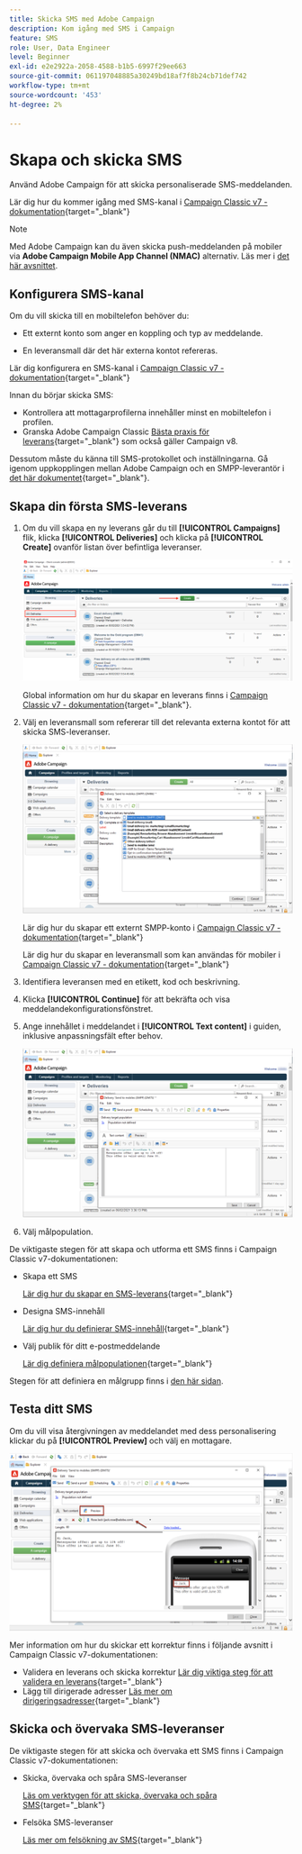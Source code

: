 ```yaml
---
title: Skicka SMS med Adobe Campaign
description: Kom igång med SMS i Campaign
feature: SMS
role: User, Data Engineer
level: Beginner
exl-id: e2e2922a-2058-4588-b1b5-6997f29ee663
source-git-commit: 061197048885a30249bd18af7f8b24cb71def742
workflow-type: tm+mt
source-wordcount: '453'
ht-degree: 2%

---
```


# Skapa och skicka SMS

Använd Adobe Campaign för att skicka personaliserade SMS-meddelanden.

Lär dig hur du kommer igång med SMS-kanal i [Campaign Classic v7 - dokumentation](https://experienceleague.adobe.com/docs/campaign-classic/using/sending-messages/sending-messages-on-mobiles/sms-channel.html){target="_blank"}

>[!NOTE]
>
>Med Adobe Campaign kan du även skicka push-meddelanden på mobiler via **Adobe Campaign Mobile App Channel (NMAC)** alternativ. Läs mer i [det här avsnittet](push.md).

## Konfigurera SMS-kanal

Om du vill skicka till en mobiltelefon behöver du:

* Ett externt konto som anger en koppling och typ av meddelande.

* En leveransmall där det här externa kontot refereras.

Lär dig konfigurera en SMS-kanal i [Campaign Classic v7 - dokumentation](https://experienceleague.adobe.com/docs/campaign-classic/using/sending-messages/sending-messages-on-mobiles/sms-set-up.html#sending-messages){target="_blank"}

Innan du börjar skicka SMS:

* Kontrollera att mottagarprofilerna innehåller minst en mobiltelefon i profilen.
* Granska Adobe Campaign Classic [Bästa praxis för leverans](https://experienceleague.adobe.com/docs/campaign-classic/using/sending-messages/key-steps-when-creating-a-delivery/delivery-bestpractices/delivery-best-practices.html#sending-messages){target="_blank"} som också gäller Campaign v8.

Dessutom måste du känna till SMS-protokollet och inställningarna. Gå igenom uppkopplingen mellan Adobe Campaign och en SMPP-leverantör i [det här dokumentet](https://experienceleague.adobe.com/docs/campaign-classic/using/sending-messages/sending-messages-on-mobiles/sms-protocol.html#sending-messages){target="_blank"}.

## Skapa din första SMS-leverans

1. Om du vill skapa en ny leverans går du till **[!UICONTROL Campaigns]** flik, klicka **[!UICONTROL Deliveries]** och klicka på **[!UICONTROL Create]** ovanför listan över befintliga leveranser.

   ![](assets/delivery_step_1.png)

   Global information om hur du skapar en leverans finns i [Campaign Classic v7 - dokumentation](https://experienceleague.adobe.com/docs/campaign-classic/using/sending-messages/key-steps-when-creating-a-delivery/steps-about-delivery-creation-steps.html#sending-messages){target="_blank"}.

1. Välj en leveransmall som refererar till det relevanta externa kontot för att skicka SMS-leveranser.

   ![](assets/sms-template-list.png)

   Lär dig hur du skapar ett externt SMPP-konto i [Campaign Classic v7 - dokumentation](https://experienceleague.adobe.com/docs/campaign-classic/using/sending-messages/sending-messages-on-mobiles/sms-set-up.html#creating-an-smpp-external-account){target="_blank"}

   Lär dig hur du skapar en leveransmall som kan användas för mobiler i [Campaign Classic v7 - dokumentation](https://experienceleague.adobe.com/docs/campaign-classic/using/sending-messages/sending-messages-on-mobiles/sms-set-up.html#changing-the-delivery-template){target="_blank"}

1. Identifiera leveransen med en etikett, kod och beskrivning.

1. Klicka **[!UICONTROL Continue]** för att bekräfta och visa meddelandekonfigurationsfönstret.

1. Ange innehållet i meddelandet i **[!UICONTROL Text content]** i guiden, inklusive anpassningsfält efter behov.

   ![](assets/sms-content.png)

1. Välj målpopulation.

De viktigaste stegen för att skapa och utforma ett SMS finns i Campaign Classic v7-dokumentationen:

* Skapa ett SMS

  [Lär dig hur du skapar en SMS-leverans](https://experienceleague.adobe.com/docs/campaign-classic/using/sending-messages/sending-messages-on-mobiles/sms-create.html#sending-messages){target="_blank"}

* Designa SMS-innehåll

  [Lär dig hur du definierar SMS-innehåll](https://experienceleague.adobe.com/docs/campaign-classic/using/sending-messages/sending-messages-on-mobiles/sms-create.html#defining-the-sms-content){target="_blank"}

* Välj publik för ditt e-postmeddelande

  [Lär dig definiera målpopulationen](https://experienceleague.adobe.com/docs/campaign-classic/using/sending-messages/key-steps-when-creating-a-delivery/steps-defining-the-target-population.html){target="_blank"}

Stegen för att definiera en målgrupp finns i [den här sidan](../start/audiences.md).

## Testa ditt SMS

Om du vill visa återgivningen av meddelandet med dess personalisering klickar du på **[!UICONTROL Preview]** och välj en mottagare.

![](assets/sms-preview.png)

Mer information om hur du skickar ett korrektur finns i följande avsnitt i Campaign Classic v7-dokumentationen:

* Validera en leverans och skicka korrektur
  [Lär dig viktiga steg för att validera en leverans](https://experienceleague.adobe.com/docs/campaign-classic/using/sending-messages/key-steps-when-creating-a-delivery/steps-validating-the-delivery.html){target="_blank"}
* Lägg till dirigerade adresser
  [Läs mer om dirigeringsadresser](https://experienceleague.adobe.com/docs/campaign-classic/using/sending-messages/using-seed-addresses/about-seed-addresses.html){target="_blank"}

## Skicka och övervaka SMS-leveranser

De viktigaste stegen för att skicka och övervaka ett SMS finns i Campaign Classic v7-dokumentationen:

* Skicka, övervaka och spåra SMS-leveranser

  [Läs om verktygen för att skicka, övervaka och spåra SMS](https://experienceleague.adobe.com/docs/campaign-classic/using/sending-messages/sending-messages-on-mobiles/sms-send.html#sending-messages){target="_blank"}

* Felsöka SMS-leveranser

  [Läs mer om felsökning av SMS](https://experienceleague.adobe.com/docs/campaign-classic/using/sending-messages/sending-messages-on-mobiles/troubleshooting-sms.html#sending-messages){target="_blank"}
